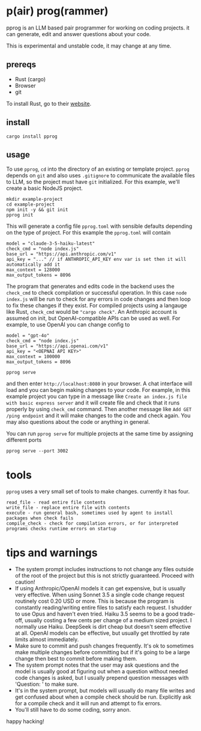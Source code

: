 # p(air) prog(rammer)
pprog is an LLM based pair programmer for working on coding projects.  it can generate, edit and answer questions about your code.

This is experimental and unstable code, it may change at any time.

## prereqs
- Rust (cargo)
- Browser
- git

To install Rust, go to their [website](https://www.rust-lang.org/).

## install
```
cargo install pprog
```

## usage
To use `pprog`, `cd` into the directory of an existing or template project.  `pprog` depends on `git` and also uses `.gitignore` to communicate the available files to LLM, so the project must have `git` initialized. For this example, we'll create a basic NodeJS project.
```
mkdir example-project
cd example-project
npm init -y && git init
pprog init
```
This will generate a config file `pprog.toml` with sensible defaults depending on the type of project.  For this example the `pprog.toml` will contain
```
model = "claude-3-5-haiku-latest"
check_cmd = "node index.js"
base_url = "https://api.anthropic.com/v1"
api_key = "..." // if ANTHROPIC_API_KEY env var is set then it will automatically add it
max_context = 128000
max_output_tokens = 8096
```
The program that generates and edits code in the backend uses the `check_cmd` to check compilation or successful operation.  In this case `node index.js` will be run to check for any errors in code changes and then loop to fix these changes if they exist.  For compiled projects using a langauge like Rust, `check_cmd` would be `"cargo check"`.  An Anthropic account is assumed on init, but OpenAI-compatible APIs can be used as well.  For example, to use OpenAI you can change config to 
```
model = "gpt-4o"
check_cmd = "node index.js"
base_url = "https://api.openai.com/v1"
api_key = "<OEPNAI API KEY>"
max_context = 100000
max_output_tokens = 8096
```
```
pprog serve
```
and then enter `http://localhost:8080` in your browser.  A chat interface will load and you can begin making changes to your code.  For example, in this example project you can type in a message like `Create an index.js file with basic express server` and it will create file and check that it runs properly by using `check_cmd` command.  Then another message like `Add GET /ping endpoint` and it will make changes to the code and check again.  You may also questions about the code or anything in general.

You can run `pprog serve` for multiple projects at the same time by assigning different ports
```
pprog serve --port 3002
```

# tools
`pprog` uses a very small set of tools to make changes.  currently it has four.
```
read_file - read entire file contents
write_file - replace entire file with contents
execute - run general bash, sometimes used by agent to install packages when check fails
compile_check - check for compilation errors, or for interpreted programs checks runtime errors on startup
```

# tips and warnings
- The system prompt includes instructions to not change any files outside of the root of the project but this is not strictly guaranteed.  Proceed with caution!
- If using Anthropic/OpenAI models it can get expensive, but is usually very effective.  When using Sonnet 3.5 a single code change request routinely cost 0.20 USD or more.  This is because the program is constantly reading/writing entire files to satisfy each request.  I shudder to use Opus and haven't even tried.  Haiku 3.5 seems to be a good trade-off, usually costing a few cents per change of a medium sized project.  I normally use Haiku.  DeepSeek is dirt cheap but doesn't seem effective at all.  OpenAI models can be effective, but usually get throttled by rate limits almost immediately.
- Make sure to commit and push changes frequently.  It's ok to sometimes make multiple changes before committing but if it's going to be a large change then best to commit before making them.
- The system prompt notes that the user may ask questions and the model is usually good at figuring out when a question without needed code changes is asked, but I usually prepend question messages with 'Question: ' to make sure.
- It's in the system prompt, but models will usually do many file writes and get confused about when a compile check should be run.  Explicitly ask for a compile check and it will run and attempt to fix errors.
- You'll still have to do some coding, sorry anon.

happy hacking!
